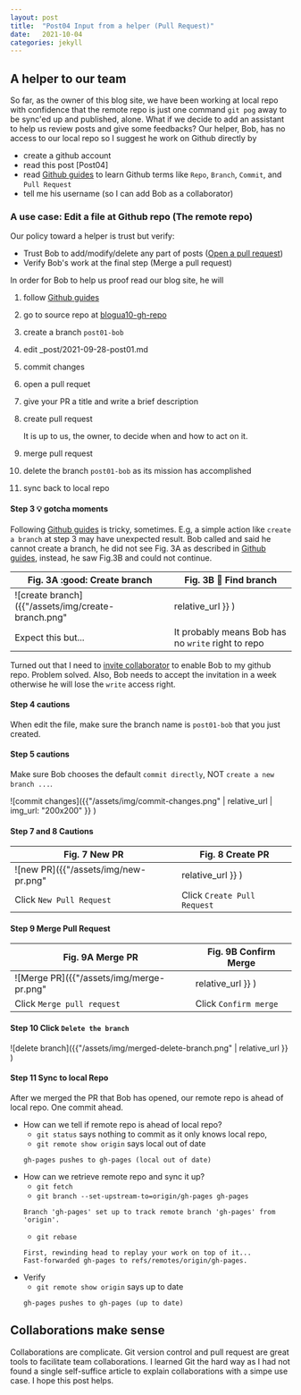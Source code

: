 ```yaml
---
layout: post
title:  "Post04 Input from a helper (Pull Request)"
date:   2021-10-04
categories: jekyll
---
```

## A helper to our team

So far, as the owner of this blog site, we have been working at local repo with confidence that the remote repo is just one command `git pog` away to be sync'ed up and published, alone. What if we decide to add an assistant to help us review posts and give some feedbacks? Our helper, Bob, has no access to our local repo so I suggest he work on Github directly by
 - create a github account
 - read this post [Post04]
 - read [Github guides] to learn Github terms like `Repo`, `Branch`, `Commit`, and `Pull Request`
 - tell me his username (so I can add Bob as a collaborator)

### A use case: Edit a file at Github repo (The remote repo)

Our policy toward a helper is trust but verify: 
 - Trust Bob to add/modify/delete any part of posts ([Open a pull request])
 - Verify Bob's work at the final step (Merge a pull request)

In order for Bob to help us proof read our blog site, he will

  1. follow [Github guides]
  1. go to source repo at [blogua10-gh-repo]
  1. create a branch `post01-bob`
  1. edit _post/2021-09-28-post01.md
  1. commit changes
  1. open a pull requet
  1. give your PR a title and write a brief description
  1. create pull request

     It is up to us, the owner, to decide when and how to act on it.
  1. merge pull request
  1. delete the branch `post01-bob` as its mission has accomplished
  1. sync back to local repo

#### Step 3 💡 gotcha moments

Following [Github guides] is tricky, sometimes. E.g, a simple action like `create a branch` at step 3 may have unexpected result. Bob called and said he cannot create a branch, he did not see Fig. 3A as described in [Github guides], instead, he saw Fig.3B and could not continue.

 Fig. 3A :good: Create branch | Fig. 3B :hot_face: Find branch
 ------ | ------
 ![create branch]({{"/assets/img/create-branch.png" | relative_url }} ) | ![find branch]({{"/assets/img/find-branch.png" | relative_url }} )
 Expect this but... | It probably means Bob has no `write` right to repo

Turned out that I need to [invite collaborator] to enable Bob to my github repo. Problem solved. Also, Bob needs to accept the invitation in a week otherwise he will lose the `write` access right.

#### Step 4 cautions

When edit the file, make sure the branch name is `post01-bob` that you just created. 

#### Step 5 cautions

Make sure Bob chooses the default `commit directly`, NOT `create a new branch ...`.

![commit changes]({{"/assets/img/commit-changes.png" | relative_url | img_url: "200x200" }} )

#### Step 7 and 8 Cautions

Fig. 7 New PR | Fig. 8 Create PR
------ | ------
 ![new PR]({{"/assets/img/new-pr.png" | relative_url }} ) | ![create PR]({{"/assets/img/create-pr.png" | relative_url }} )
 Click `New Pull Request` | Click `Create Pull Request`
 
#### Step 9 Merge Pull Request

Fig. 9A Merge PR | Fig. 9B Confirm Merge
------ | ------
 ![Merge PR]({{"/assets/img/merge-pr.png" | relative_url }} ) | ![Confirm Merge]({{"/assets/img/confirm-merge.png" | relative_url }} )
 Click `Merge pull request` | Click `Confirm merge`

#### Step 10 Click `Delete the branch`

 ![delete branch]({{"/assets/img/merged-delete-branch.png" | relative_url }} )

#### Step 11 Sync to local Repo

After we merged the PR that Bob has opened, our remote repo is ahead of local repo. One commit ahead.

 - How can we tell if remote repo is ahead of local repo?
   - `git status` says nothing to commit as it only knows local repo,
   - `git remote show origin` says local out of date
   ```
   gh-pages pushes to gh-pages (local out of date)
   ```
 - How can we retrieve remote repo and sync it up?
   - `git fetch`
   - `git branch --set-upstream-to=origin/gh-pages gh-pages`
   ```
   Branch 'gh-pages' set up to track remote branch 'gh-pages' from 'origin'.
   ```
   - `git rebase`
   ```
   First, rewinding head to replay your work on top of it...
   Fast-forwarded gh-pages to refs/remotes/origin/gh-pages.
   ```
 - Verify
   - `git remote show origin` says up to date
   ```
   gh-pages pushes to gh-pages (up to date)
   ```

## Collaborations make sense

Collaborations are complicate. Git version control and pull request are great tools to facilitate team collaborations. I learned Git the hard way as I had not found a single self-suffice article to explain collaborations with a simpe use case. I hope this post helps.

[Post01]: /jekyll/2021/09/28/post01.html
[blogua10-gh-repo]:   https://github.com/kuolai/blogua10
[Open a Pull Request]: https://guides.github.com/activities/hello-world/#pr
[Github guides]: https://guides.github.com/activities/hello-world/
[Invite collaborator]: https://docs.github.com/en/account-and-profile/setting-up-and-managing-your-github-user-account/managing-access-to-your-personal-repositories/inviting-collaborators-to-a-personal-repository